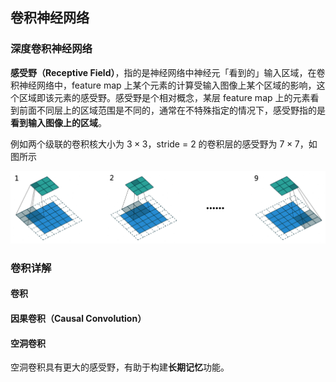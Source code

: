 ## 卷积神经网络

### 深度卷积神经网络

**感受野（Receptive Field）**，指的是神经网络中神经元「看到的」输入区域，在卷积神经网络中，feature map 上某个元素的计算受输入图像上某个区域的影响，这个区域即该元素的感受野。感受野是个相对概念，某层 feature map 上的元素看到前面不同层上的区域范围是不同的，通常在不特殊指定的情况下，感受野指的是**看到输入图像上的区域**。

例如两个级联的卷积核大小为 $3\times 3$，stride = 2 的卷积层的感受野为 $7\times 7$，如图所示

![感受野](../assets/感受野.png)

### 卷积详解

#### 卷积

#### 因果卷积（Causal Convolution）

#### 空洞卷积

空洞卷积具有更大的感受野，有助于构建**长期记忆**功能。

